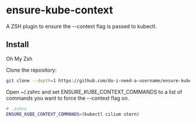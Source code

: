 # ensure-kube-context

A ZSH plugin to ensure the --context flag is passed to kubectl.

## Install

Oh My Zsh

Clone the repository:

```bash
git clone --depth=1 https://github.com/do-i-need-a-username/ensure-kube-context.git ${ZSH_CUSTOM:-$HOME/.oh-my-zsh/custom}/plugins/ensure-kube-context
```

Open ~/.zshrc and set ENSURE_KUBE_CONTEXT_COMMANDS to a list of commands you want to force the --context flag on.

```bash
# .zshrc
ENSURE_KUBE_CONTEXT_COMMANDS=(kubectl cilium stern)
```
